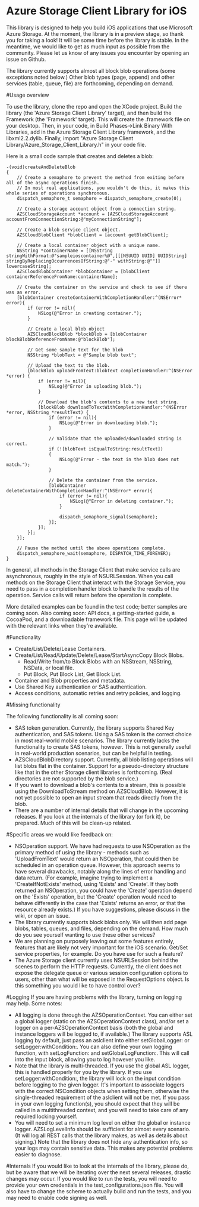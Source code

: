 # Azure Storage Client Library for iOS

This library is designed to help you build iOS applications that use Microsoft Azure Storage.
At the moment, the library is in a preview stage, so thank you for taking a look!  It will be some time before the library is stable.  In the meantime, we would like to get as much input as possible from the community.  Please let us know of any issues you encounter by opening an issue on Github.

The library currently supports almost all block blob operations (some exceptions noted below.)  Other blob types (page, append) and other services (table, queue, file) are forthcoming, depending on demand.

#Usage overview

To use the library, clone the repo and open the XCode project.  Build the library (the 'Azure Storage Client Library' target), and then build the Framework (the 'Framework' target).  This will create the .framework file on your desktop.  Then, in your code, in Build Phases->Link Binary With Libraries, add in the Azure Storage Client Library framework, and the libxml2.2.dylib.  Finally, import "Azure Storage Client Library/Azure_Storage_Client_Library.h" in your code file.

Here is a small code sample that creates and deletes a blob:

```objc
-(void)createAndDeleteBlob
{
    // Create a semaphore to prevent the method from exiting before all of the async operations finish.
    // In most real applications, you wouldn't do this, it makes this whole series of operations synchronous.
    dispatch_semaphore_t semaphore = dispatch_semaphore_create(0);
    
    // Create a storage account object from a connection string.
    AZSCloudStorageAccount *account = [AZSCloudStorageAccount accountFromConnectionString:@"myConnectionString"];
    
    // Create a blob service client object.
    AZSCloudBlobClient *blobClient = [account getBlobClient];
    
    // Create a local container object with a unique name.
    NSString *containerName = [[NSString stringWithFormat:@"sampleioscontainer%@",[[[NSUUID UUID] UUIDString] stringByReplacingOccurrencesOfString:@"-" withString:@""]] lowercaseString];
    AZSCloudBlobContainer *blobContainer = [blobClient containerReferenceFromName:containerName];
    
    // Create the container on the service and check to see if there was an error.
    [blobContainer createContainerWithCompletionHandler:^(NSError* error){
        if (error != nil){
            NSLog(@"Error in creating container.");
        }
        
        // Create a local blob object
        AZSCloudBlockBlob *blockBlob = [blobContainer blockBlobReferenceFromName:@"blockBlob"];
        
        // Get some sample text for the blob
        NSString *blobText = @"Sample blob text";
        
        // Upload the text to the blob.
        [blockBlob uploadFromText:blobText completionHandler:^(NSError *error) {
            if (error != nil){
                NSLog(@"Error in uploading blob.");
            }
            
            // Download the blob's contents to a new text string.
            [blockBlob downloadToTextWithCompletionHandler:^(NSError *error, NSString *resultText) {
                if (error != nil){
                    NSLog(@"Error in downloading blob.");
                }
                
                // Validate that the uploaded/downloaded string is correct.
                if (![blobText isEqualToString:resultText])
                {
                    NSLog(@"Error - the text in the blob does not match.");
                }
                
                // Delete the container from the service.
                [blobContainer deleteContainerWithCompletionHandler:^(NSError* error){
                    if (error != nil){
                        NSLog(@"Error in deleting container.");
                    }
                    
                    dispatch_semaphore_signal(semaphore);
                }];
            }];
        }];
    }];
    
    // Pause the method until the above operations complete.
    dispatch_semaphore_wait(semaphore, DISPATCH_TIME_FOREVER);
}
```

In general, all methods in the Storage Client that make service calls are asynchronous, roughly in the style of NSURLSession.  When you call methods on the Storage Client that interact with the Storage Service, you need to pass in a completion handler block to handle the results of the operation.  Service calls will return before the operation is complete.

More detailed examples can be found in the test code; better samples are coming soon.
Also coming soon: API docs, a getting-started guide, a CocoaPod, and a downloadable framework file.  This page will be updated with the relevant links when they're available.

#Functionality

- Create/List/Delete/Lease Containers.
- Create/List/Read/Update/Delete/Lease/StartAsyncCopy Block Blobs.
  - Read/Write from/to Block Blobs with an NSStream, NSString, NSData, or local file.
  - Put Block, Put Block List, Get Block List.
- Container and Blob properties and metadata.
- Use Shared Key authentication or SAS authentication.
- Access conditions, automatic retries and retry policies, and logging.

#Missing functionality

The following functionality is all coming soon:
- SAS token generation.  Currently, the library supports Shared Key authentication, and SAS tokens.  Using a SAS token is the correct choice in most real-world mobile scenarios.  The library currently lacks the functionality to create SAS tokens, however.  This is not generally useful in real-world production scenarios, but can be helpful in testing.
- AZSCloudBlobDirectory support.  Currently, all blob listing operations will list blobs flat in the container.  Support for a pseudo-directory structure like that in the other Storage client libraries is forthcoming.  (Real directories are not supported by the blob service.)
- If you want to download a blob's contents to a stream, this is possible using the DownloadToStream method on AZSCloudBlob.  However, it is not yet possible to open an input stream that reads directly from the blob.
- There are a number of internal details that will change in the upcoming releases.  If you look at the internals of the library (or fork it), be prepared.  Much of this will be clean-up related.

#Specific areas we would like feedback on:

- NSOperation support.  We have had requests to use NSOperation as the primary method of using the library - methods such as 'UploadFromText' would return an NSOperation, that could then be scheduled in an operation queue.  However, this approach seems to have several drawbacks, notably along the lines of error handling and data return.  (For example, imagine trying to implement a 'CreateIfNotExists' method, using 'Exists' and 'Create'.  If they both returned an NSOperation, you could have the 'Create' operation depend on the 'Exists' operation, but the 'Create' operation would need to behave differently in the case that 'Exists' returns an error, or that the resource already exists.)  If you have suggestions, please discuss in the wiki, or open an issue.
- The library currently supports block blobs only.  We will then add page blobs, tables, queues, and files, depending on the demand.  How much do you see yourself wanting to use these other services?
- We are planning on purposely leaving out some features entirely, features that are likely not very important for the iOS scenario.  Get/Set service properties, for example.  Do you have use for such a feature?
- The Azure Storage client currently uses NSURLSession behind the scenes to perform the HTTP requests.  Currently, the client does not expose the delegate queue or various session configuration options to users, other than what will be exposed in the RequestOptions object.  Is this something you would like to have control over?

#Logging
If you are having problems with the library, turning on logging may help.  Some notes:
- All logging is done through the AZSOperationContext.  You can either set a global logger (static on the AZSOperationContext class), and/or set a logger on a per-AZSOperationContext basis (both the global and instance loggers will be logged to, if available.)  The library supports ASL logging by default, just pass an aslclient into either setGlobalLogger: or setLogger:withCondition:.  You can also define your own logging function, with setLogFunction: and setGlobalLogFunction:.  This will call into the input block, allowing you to log however you like.
- Note that the library is multi-threaded.  If you use the global ASL logger, this is handled properly for you by the library.  If you use setLogger:withCondition:, the library will lock on the input condition before logging to the given logger.  It's important to associate loggers with the correct NSCondition objects when setting them, otherwise the single-threaded requirement of the aslclient will not be met.  If you pass in your own logging function(s), you should expect that they will be called in a multithreaded context, and you will need to take care of any required locking yourself.
- You will need to set a minimum log level on either the global or instance logger.  AZSLogLevelInfo should be sufficient for almost every scenario.  (It will log all REST calls that the library makes, as well as details about signing.)  Note that the library does not hide any authentication info, so your logs may contain sensitive data.  This makes any potential problems easier to diagnose.

#Internals
If you would like to look at the internals of the library, please do, but be aware that we will be iterating over the next several releases, drastic changes may occur.
If you would like to run the tests, you will need to provide your own credentials in the test_configurations.json file.  You will also have to change the scheme to actually build and run the tests, and you may need to enable code signing as well.
